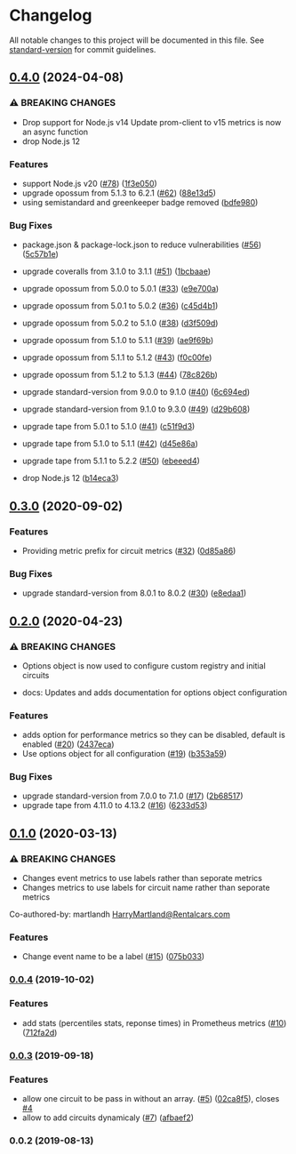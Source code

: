 # Changelog

All notable changes to this project will be documented in this file. See [standard-version](https://github.com/conventional-changelog/standard-version) for commit guidelines.

## [0.4.0](https://github.com/nodeshift/opossum-prometheus/compare/v0.3.0...v0.4.0) (2024-04-08)


### ⚠ BREAKING CHANGES

* Drop support for Node.js v14
Update prom-client to v15
metrics is now an async function
* drop Node.js 12

### Features

* support Node.js v20 ([#78](https://github.com/nodeshift/opossum-prometheus/issues/78)) ([1f3e050](https://github.com/nodeshift/opossum-prometheus/commit/1f3e0503c616a57b77eef8e8e31634e2ae79f598))
* upgrade opossum from 5.1.3 to 6.2.1 ([#62](https://github.com/nodeshift/opossum-prometheus/issues/62)) ([88e13d5](https://github.com/nodeshift/opossum-prometheus/commit/88e13d5a1e3f4a9cb87375e97c1be8f5742de522))
* using semistandard and greenkeeper badge removed ([bdfe980](https://github.com/nodeshift/opossum-prometheus/commit/bdfe9809dd46eac7d8cc4161ef2c21f4b5a1029f))


### Bug Fixes

* package.json & package-lock.json to reduce vulnerabilities ([#56](https://github.com/nodeshift/opossum-prometheus/issues/56)) ([5c57b1e](https://github.com/nodeshift/opossum-prometheus/commit/5c57b1e22a1147355c9cf983dcfc06ac4fd7cf7a))
* upgrade coveralls from 3.1.0 to 3.1.1 ([#51](https://github.com/nodeshift/opossum-prometheus/issues/51)) ([1bcbaae](https://github.com/nodeshift/opossum-prometheus/commit/1bcbaae923eea55c2e4b6159f2612c9890c54669))
* upgrade opossum from 5.0.0 to 5.0.1 ([#33](https://github.com/nodeshift/opossum-prometheus/issues/33)) ([e9e700a](https://github.com/nodeshift/opossum-prometheus/commit/e9e700ad77c7919c7de51234c3ce43ad5e26ee9f))
* upgrade opossum from 5.0.1 to 5.0.2 ([#36](https://github.com/nodeshift/opossum-prometheus/issues/36)) ([c45d4b1](https://github.com/nodeshift/opossum-prometheus/commit/c45d4b14970734474c78b31a6470a3073a79b3e7))
* upgrade opossum from 5.0.2 to 5.1.0 ([#38](https://github.com/nodeshift/opossum-prometheus/issues/38)) ([d3f509d](https://github.com/nodeshift/opossum-prometheus/commit/d3f509d313268548c6c5c362548c322d5abb673e))
* upgrade opossum from 5.1.0 to 5.1.1 ([#39](https://github.com/nodeshift/opossum-prometheus/issues/39)) ([ae9f69b](https://github.com/nodeshift/opossum-prometheus/commit/ae9f69b07f35ff07230ef15d7efa14fdbd272301))
* upgrade opossum from 5.1.1 to 5.1.2 ([#43](https://github.com/nodeshift/opossum-prometheus/issues/43)) ([f0c00fe](https://github.com/nodeshift/opossum-prometheus/commit/f0c00fe04518b100fc18f0be32fe7e6fd4cb530e))
* upgrade opossum from 5.1.2 to 5.1.3 ([#44](https://github.com/nodeshift/opossum-prometheus/issues/44)) ([78c826b](https://github.com/nodeshift/opossum-prometheus/commit/78c826b0b941f6a8a8dab142b2c27f3264b6f855))
* upgrade standard-version from 9.0.0 to 9.1.0 ([#40](https://github.com/nodeshift/opossum-prometheus/issues/40)) ([6c694ed](https://github.com/nodeshift/opossum-prometheus/commit/6c694eda67f0e7743c4dcf5001daa1f5955e6106))
* upgrade standard-version from 9.1.0 to 9.3.0 ([#49](https://github.com/nodeshift/opossum-prometheus/issues/49)) ([d29b608](https://github.com/nodeshift/opossum-prometheus/commit/d29b60878b76133bcda3be3d57328993b5c94441))
* upgrade tape from 5.0.1 to 5.1.0 ([#41](https://github.com/nodeshift/opossum-prometheus/issues/41)) ([c51f9d3](https://github.com/nodeshift/opossum-prometheus/commit/c51f9d3e8263b4f47cc7de0a3cd5009152c7ccd4))
* upgrade tape from 5.1.0 to 5.1.1 ([#42](https://github.com/nodeshift/opossum-prometheus/issues/42)) ([d45e86a](https://github.com/nodeshift/opossum-prometheus/commit/d45e86aa0b83d9b333f73f8f4407e43b16cd9452))
* upgrade tape from 5.1.1 to 5.2.2 ([#50](https://github.com/nodeshift/opossum-prometheus/issues/50)) ([ebeeed4](https://github.com/nodeshift/opossum-prometheus/commit/ebeeed431aa4589054d496616898a5241d39ce74))


* drop Node.js 12 ([b14eca3](https://github.com/nodeshift/opossum-prometheus/commit/b14eca32fc996d46f97b3055c295fb77e436b8fb))

## [0.3.0](https://github.com/lholmquist/opossum-prometheus/compare/v0.2.0...v0.3.0) (2020-09-02)


### Features

* Providing metric prefix for circuit metrics ([#32](https://github.com/lholmquist/opossum-prometheus/issues/32)) ([0d85a86](https://github.com/lholmquist/opossum-prometheus/commit/0d85a86a9f594c58f3f900cb98000e58a9eeb058))


### Bug Fixes

* upgrade standard-version from 8.0.1 to 8.0.2 ([#30](https://github.com/lholmquist/opossum-prometheus/issues/30)) ([e8edaa1](https://github.com/lholmquist/opossum-prometheus/commit/e8edaa11c2bd35908810477872519d6694fc4857))

## [0.2.0](https://github.com/lholmquist/opossum-prometheus/compare/v0.1.0...v0.2.0) (2020-04-23)


### ⚠ BREAKING CHANGES

* Options object is now used to configure custom registry and initial circuits

* docs: Updates and adds documentation for options object configuration

### Features

* adds option for performance metrics so they can be disabled, default is enabled ([#20](https://github.com/lholmquist/opossum-prometheus/issues/20)) ([2437eca](https://github.com/lholmquist/opossum-prometheus/commit/2437eca65e7e5d55d3685f213c24e589827d2899))
* Use options object for all configuration ([#19](https://github.com/lholmquist/opossum-prometheus/issues/19)) ([b353a59](https://github.com/lholmquist/opossum-prometheus/commit/b353a5907212a5eabae420ff4ef06c105f953d3f))


### Bug Fixes

* upgrade standard-version from 7.0.0 to 7.1.0 ([#17](https://github.com/lholmquist/opossum-prometheus/issues/17)) ([2b68517](https://github.com/lholmquist/opossum-prometheus/commit/2b68517ae6902837ff9d94cbcbab11621fba920d))
* upgrade tape from 4.11.0 to 4.13.2 ([#16](https://github.com/lholmquist/opossum-prometheus/issues/16)) ([6233d53](https://github.com/lholmquist/opossum-prometheus/commit/6233d53041727d8b44126b061a18cc411642bb34))

## [0.1.0](https://github.com/lholmquist/opossum-prometheus/compare/v0.0.4...v0.1.0) (2020-03-13)


### ⚠ BREAKING CHANGES

* Changes event metrics to use labels rather than seporate metrics
* Changes metrics to use labels for circuit name rather than seporate metrics

Co-authored-by: martlandh <HarryMartland@Rentalcars.com>

### Features

* Change event name to be a label ([#15](https://github.com/lholmquist/opossum-prometheus/issues/15)) ([075b033](https://github.com/lholmquist/opossum-prometheus/commit/075b033))

### [0.0.4](https://github.com/lholmquist/opossum-prometheus/compare/v0.0.3...v0.0.4) (2019-10-02)


### Features

* add stats (percentiles stats, reponse times) in Prometheus metrics ([#10](https://github.com/lholmquist/opossum-prometheus/issues/10)) ([712fa2d](https://github.com/lholmquist/opossum-prometheus/commit/712fa2d))

### [0.0.3](https://github.com/lholmquist/opossum-prometheus/compare/v0.0.2...v0.0.3) (2019-09-18)


### Features

* allow one circuit to be pass in without an array. ([#5](https://github.com/lholmquist/opossum-prometheus/issues/5)) ([02ca8f5](https://github.com/lholmquist/opossum-prometheus/commit/02ca8f5)), closes [#4](https://github.com/lholmquist/opossum-prometheus/issues/4)
* allow to add circuits dynamicaly ([#7](https://github.com/lholmquist/opossum-prometheus/issues/7)) ([afbaef2](https://github.com/lholmquist/opossum-prometheus/commit/afbaef2))

### 0.0.2 (2019-08-13)
